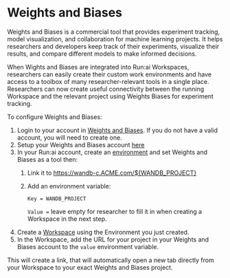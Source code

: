 # Weights and Biases

Weights and Biases is a commercial tool that provides experiment tracking, model visualization, and collaboration for machine learning projects. It helps researchers and developers keep track of their experiments, visualize their results, and compare different models to make informed decisions.

When Wights and Biases are integrated into Run:ai Workspaces, researchers can easily create their custom work environments and have access to a toolbox of many researcher-relevant tools in a single place. Researchers can now create useful connectivity between the running Workspace and the relevant project using Weights Biases for experiment tracking.

To configure Weights and Biases:

1. Login to your account in [Weights and Biases](https://wandb.ai/site{target=_blank}). If you do not have a valid account, you will need to create one.
2. Setup your Weights and Biases account [here](https://docs.wandb.ai/quickstart#1.-set-up-wandb{target=_blank})
3. In your Run:ai account, create an [environment](../../Researcher/user-interface/workspaces/create/create-env.md) and set Weights and Biases as a tool then:
   1. Link it to https://wandb-c.ACME.com/${WANDB_PROJECT}
   2. Add an environment variable:
   
        ```Key = WANDB_PROJECT```

        ```Value =``` leave empty for researcher to fill it in when creating a Workspace in the next step.
4. Create a [Workspace](../../Researcher/user-interface/workspaces/create/workspace.md) using the Environment you just created.
5. In the Workspace, add the URL for your project in your Weights and Biases account to the `value` environment variable. 

This will create a link, that will automatically open a new tab directly from your Workspace to your exact Weights and Biases project.
